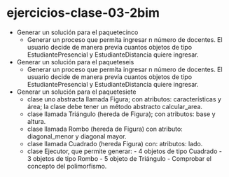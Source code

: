 # ejercicios-clase-03-2bim

- Generar un solución para el paquetecinco
  - Generar un proceso que permita ingresar n número de docentes. El usuario decide de manera prevía cuantos objetos de tipo EstudiantePresencial y EstudianteDistancia quiere ingresar.
- Generar un solución para el paqueteseis
  - Generar un proceso que permita ingresar n número de docentes. El usuario decide de manera prevía cuantos objetos de tipo EstudiantePresencial y EstudianteDistancia quiere ingresar.
- Generar un solución para el paquetesiete
  - clase uno abstracta llamada Figura; con atributos: características y área; la clase debe tener un método abstracto calcular_area.
  - clase llamada Triángulo (hereda de Figura); con atributos: base y altura.
  - clase llamada Rombo (hereda de Figura) con atributo: diagonal_menor y diagonal mayor.
  - clase llamada Cuadrado (hereda Figura) con: atributos: lado.
  - clase Ejecutor, que permite generar:
          - 4 objetos de tipo Cuadrado
          - 3 objetos de tipo Rombo
          - 5 objeto de Triángulo
          - Comprobar el concepto del polimorfismo.
